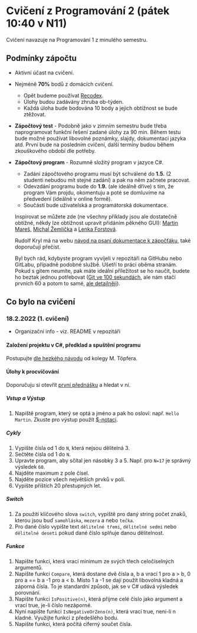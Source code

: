 # Cvičení z Programování 2 (pátek 10:40 v N11)

Cvičení navazuje na Programování 1 z minulého semestru.

## Podmínky zápočtu

- Aktivní účast na cvičení.
- Nejméně **70%** bodů z domácích cvičení.
  * Opět budeme používat [Recodex](https://recodex.mff.cuni.cz/).
  * Úlohy budou zadávány zhruba ob-týden.
  * Každá úloha bude bodována 10 body a jejich obtížnost se bude ztěžovat.

- **Zápočtový test** - Podobně jako v zimním semestru bude třeba naprogramovat funkční řešení zadané úlohy za 90 min.
  Během testu bude možné používat libovolné poznámky, slajdy, dokumentaci jazyka atd.
  První bude na posledním cvičení, další termíny budou během zkouškového období dle potřeby.

- **Zápočtový program** - Rozumně složitý program v jazyce C#.
  * Zadání zápočtového programu musí být schválené do **1.5.** (2 studenti nebudou mít stejné zadání) a pak
    na něm začnete pracovat.
  * Odevzdání programu bude do **1.9.** (ale ideálně dříve) s tím, že program Vám projdu, okomentuju
    a poté se domluvíme na předvedení (ideálně v online formě).
  * Součástí bude uživatelská a programátorská dokumentace.

  Inspirovat se můžete zde (ne všechny příklady jsou ale dostatečně obtížné, někdy lze obtížnost upravit přidáním pěkného GUI):
  [Martin Mareš](http://mj.ucw.cz/vyuka/zap/),
  [Michal Žemlička](http://www.ms.mff.cuni.cz/~zemlicka/vyuka/NMIN101/namety/) a
  [Lenka Forstová](https://www.ms.mff.cuni.cz/~forstova/pgmZ/Zapoctaky.html).

  Rudolf Kryl má na webu [návod na psaní dokumentace k zápočťáku](https://ksvi.mff.cuni.cz/~kryl/dokumentace.htm),
  také doporučuji přečíst.

  Byl bych rád, kdybyste program vyvíjeli v repozitáři na GitHubu nebo GitLabu, případně podobné službě.
  Ušetří to práci oběma stranám. Pokud s gitem neumíte, pak máte ideální příležitost se ho naučit, budete ho beztak jednou potřebovat ([Git ve 100 sekundách](https://www.youtube.com/watch?v=hwP7WQkmECE&ab_channel=Fireship),
  ale nám stačí prvních 60 a potom to samé, [ale detailněji](https://www.youtube.com/watch?v=HkdAHXoRtos&ab_channel=Fireship)).


## Co bylo na cvičení

### 18.2.2022 (1. cvičení)

* Organizační info - viz. README v repozitáři

#### Založení projektu v C#, předklad a spuštění programu

Postupujte [dle hezkého návodu](https://gimli.ms.mff.cuni.cz/~topfermi/vyuka/2122/NPRG031/#uzitecne-info) od kolegy M. Töpfera.

#### Úlohy k procvičování

Doporučuju si otevřít [první přednášku](https://ksvi.mff.cuni.cz/~holan/Pgm-2_2021_01.pdf) a hledat v ní.

##### Vstup a Výstup

1. Napiště program, který se optá a jméno a pak ho osloví: např. `Hello Martin`.
   Zkuste pro výstup použít [$-notaci](https://docs.microsoft.com/en-us/dotnet/csharp/language-reference/tokens/interpolated). 

##### Cykly

1. Vypište čísla od 1 do `N`, která nejsou dělitelná 3.
1. Sečtěte čísla od 1 do `N`.
1. Upravte program, aby sčítal jen násobky 3 a 5. Např. pro `N=17` je správný výsledek `60`.
1. Najděte maximum z pole čísel.
1. Najděte pozice všech největších prvků v poli.
1. Vypište příštích 20 přestupných let.

##### Switch

1. Za použití klíčového slova `switch`, vypiště pro daný string počet znaků, kterou jsou buď `samohláska`,
   `mezera` a nebo `tečka`.
1. Pro dané číslo vypište text `dělitelné třemi`, `dělitelné sedmi` nebo `dělitelné deseti` pokud dané číslo
   splňuje danou dělitelnost.

##### Funkce

1. Napište funkci, která vrací minimum ze svých třech celočíselných argumentů.
1. Napište funkci `Compare`, která dostane dvě čísla a, b a vrací 1 pro a > b, 0 pro a == b a -1 pro a < b.
   Místo 1 a -1 se dají použít libovolná kladná a záporná čísla. To je standardní způsob, jak se v C# udává výsledek porovnání.
1. Napište funkci `IsPositive(n)`, která přijme celé číslo jako argument a vrací true, je-li číslo nezáporné.
1. Nyní napište funkci `IsNegativeOrZeno(n)`, která vrací true, není-li n kladné. Využijte funkci z předešlého bodu.
1. Napište funkci, která počítá ciferný součet čísla.
